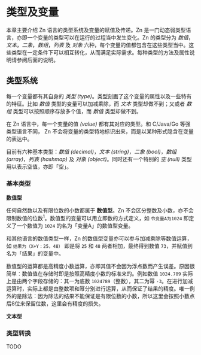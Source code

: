 # 类型及变量

本章主要介绍 Zn 语言的类型系统及变量的赋值及传递。Zn 是一门动态弱类型语言，亦即一个变量的类型可以在运行的过程当中发生变化。Zn 的类型分为 _数值_，_文本_，_二象_，_数组_，_列表_ 及 _对象_ 六种，每个变量的值都包含在这些类型当中。这些类型在一定条件下可以相互转化，从而满足实际需求。每种类型的方法及属性说明请参阅后面的说明。

## 类型系统

每一个变量都有其自身的 _类型 (type)_。类型刻画了这个变量的属性以及一些特有的特征。比如 _数值_ 类型的变量可以加减乘除，而 _文本_ 类型却做不到；又或者 _数组_ 类型可以按照顺序存放多个值，而 _数值_ 类型却做不到。

在 Zn 语言中，每一个变量的值 _(value)_ 都有其对应的类型。和 C/Java/Go 等强类型语言不同， Zn 不会将变量的类型特地标识出来，而是以某种形式隐含在变量的表达中。

目前有六种基本类型：_数值 (decimal)_，_文本 (string)_，_二象 (bool)_，_数组 (array)_，_列表 (hashmap)_ 及 _对象 (object)_。同时还有一个特别的 _空 (null)_ 类型用以表示空值，亦即「空」。

### 基本类型

**数值型**

任何自然数以及有限位数的小数都属于 **数值型**。Zn 不会区分整数及小数，亦不会限制数值的位数<sup>1</sup>。数值型的变量可以用立即数的方式定义，如 `令变量A为1024` 即定义了一个数值为 `1024` 的名为「变量A」的数值型变量。

和其他语言的数值类型一样，Zn 的数值型变量亦可以参与加减乘除等数值运算，如 `结果为（X+Y：25，48）` 即是将 `25` 和 `48` 两者相加，最终得到数值 `73`，并赋值到名为「结果」的变量中。

数值型的运算都是高精度小数运算，亦即其值不会因为浮点数而产生误差。原因很简单：数值值在存储时即是按照高精度小数的标准来的。例如数值 `1024.789` 实际上是由两个字段存储的：其一为底数 `1024789`（整数），其二为幂 `-3`。在进行加减运算时，实际上都是由整数项和幂分别进行运算，从而保证了结果的精度。唯一例外的是除法：因为除法的结果不能保证是有限位数的小数，所以这里会按照小数点后8位来保留位数，这里会有精度的损失。

**文本型**

### 类型转换

TODO